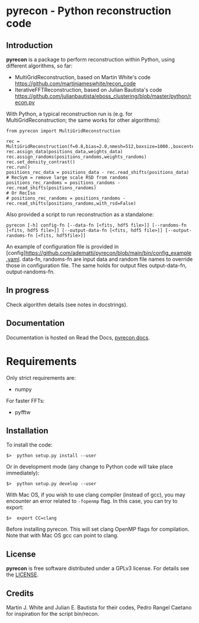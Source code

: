 # pyrecon - Python reconstruction code

## Introduction

**pyrecon** is a package to perform reconstruction within Python, using different algorithms, so far:

 - MultiGridReconstruction, based on Martin White's code https://github.com/martinjameswhite/recon_code
 - IterativeFFTReconstruction, based on Julian Bautista's code https://github.com/julianbautista/eboss_clustering/blob/master/python/recon.py


With Python, a typical reconstruction run is (e.g. for MultiGridReconstruction; the same works for other algorithms):
```
from pyrecon import MultiGridReconstruction

rec = MultiGridReconstruction(f=0.8,bias=2.0,nmesh=512,boxsize=1000.,boxcenter=2000.)
rec.assign_data(positions_data,weights_data)
rec.assign_randoms(positions_randoms,weights_randoms)
rec.set_density_contrast()
rec.run()
positions_rec_data = positions_data - rec.read_shifts(positions_data)
# RecSym = remove large scale RSD from randoms
positions_rec_randoms = positions_randoms - rec.read_shifts(positions_randoms)
# Or RecIso
# positions_rec_randoms = positions_randoms - rec.read_shifts(positions_randoms,with_rsd=False)
```
Also provided a script to run reconstruction as a standalone:
```
pyrecon [-h] config-fn [--data-fn [<fits, hdf5 file>]] [--randoms-fn [<fits, hdf5 file>]] [--output-data-fn [<fits, hdf5 file>]] [--output-randoms-fn [<fits, hdf5file>]]
```
An example of configuration file is provided in [config]https://github.com/adematti/pyrecon/blob/main/bin/config_example.yaml.
data-fn, randoms-fn are input data and random file names to override those in configuration file.
The same holds for output files output-data-fn, output-randoms-fn.


## In progress

Check algorithm details (see notes in docstrings).

## Documentation

Documentation is hosted on Read the Docs, [pyrecon docs](https://pyrecon.readthedocs.io/).

# Requirements

Only strict requirements are:
- numpy

For faster FFTs:
- pyfftw

## Installation

To install the code:
```
$>  python setup.py install --user
```
Or in development mode (any change to Python code will take place immediately):
```
$>  python setup.py develop --user
```

With Mac OS, if you wish to use clang compiler (instead of gcc), you may encounter an error related to ``-fopenmp`` flag.
In this case, you can try to export:
```
$>  export CC=clang
```
Before installing pyrecon. This will set clang OpenMP flags for compilation.
Note that with Mac OS gcc can point to clang.

## License

**pyrecon** is free software distributed under a GPLv3 license. For details see the [LICENSE](https://github.com/adematti/pyrecon/blob/main/LICENSE).

## Credits

Martin J. White and Julian E. Bautista for their codes, Pedro Rangel Caetano for inspiration for the script bin/recon.
